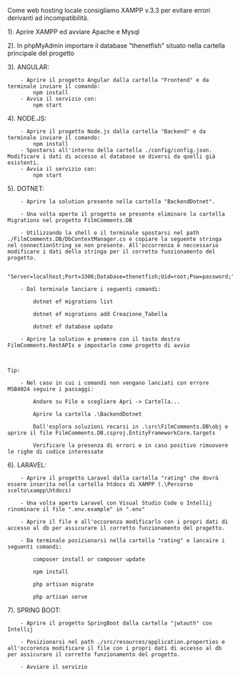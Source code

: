 Come web hosting locale consigliamo XAMPP v.3.3 per evitare errori derivanti ad incompatibilità.

1). Aprire XAMPP ed avviare Apache e Mysql

2). In phpMyAdmin importare il database "thenetfish" situato nella cartella principale del progetto

3). ANGULAR:

		- Aprire il progetto Angular dalla cartella "Frontend" e da terminale inviare il comando:
			npm install
		- Avvia il servizio con:
			npm start

4). NODE.JS:

		- Aprire il progetto Node.js dalla cartella "Backend" e da terminale inviare il comando:
			npm install
		- Spostarsi all'interno della cartella ./config/config.json. Modificare i dati di accesso al database se diversi da quelli già esistenti.
		- Avvia il servizio con:
			npm start

5). DOTNET:

		- Aprire la solution presente nella cartella "BackendDotnet".

		- Una volta aperto il progetto se presente eliminare la cartella Migrations nel progetto FilmComments.DB

		- Utilizzando la shell o il terminale spostarsi nel path ./FilmComments.DB/DbContextManager.cs e copiare la seguente stringa nel connectionString se non presente. All'occorrenza è neccessario modificare i dati della stringa per il corretto funzionamento del progetto.

			"Server=localhost;Port=3306;Database=thenetfish;Uid=root;Psw=password;"

		- Dal terminale lanciare i seguenti comandi:
  
			dotnet ef migrations list

			dotnet ef migrations add Creazione_Tabella

			dotnet ef database update

		- Aprire la solution e premere con il tasto destro FilmComments.RestAPIs e impostarlo come progetto di avvio



	Tip: 

		- Nel caso in cui i comandi non vengano lanciati con errore MSB4024 seguire i passaggi:

			Andare su File e scegliere Apri -> Cartella...

			Aprire la cartella .\BackendDotnet

			Dall'esplora soluzioni recarsi in .\src\FilmComments.DB\obj e aprire il file FilmComments.DB.csproj.EntityFrameworkCore.targets

			Verificare la presenza di errori e in caso positivo rimuovere le righe di codice interessate

6). LARAVEL:

		- Aprire il progetto Laravel dalla cartella "rating" che dovrà essere inserita nella cartella htdocs di XAMPP (.\Percorso scelto\xampp\htdocs)

		- Una volta aperto Laravel con Visual Studio Code o Intellij rinominare il file ".env.example" in ".env"

		- Aprire il file e all'occorenza modificarlo con i propri dati di accesso al db per assicurare il corretto funzionamento del progetto.

		- Da terminale posizionarsi nella cartella "rating" e lancaire i seguenti comandi:

			composer install or composer update

			npm install

			php artisan migrate

			php artisan serve

7). SPRING BOOT:

		- Aprire il progetto SpringBoot dalla cartella "jwtauth" con Intellij

		- Posizionarsi nel path ./src/resources/application.properties e all'occorenza modificare il file con i propri dati di accesso al db per assicurare il corretto funzionamento del progetto.

		- Avviare il servizio
